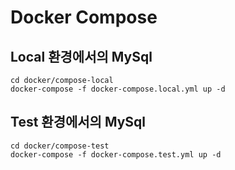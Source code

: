 # Docker Compose

## Local 환경에서의 MySql

```
cd docker/compose-local
docker-compose -f docker-compose.local.yml up -d
```

## Test 환경에서의 MySql

```
cd docker/compose-test
docker-compose -f docker-compose.test.yml up -d
```
